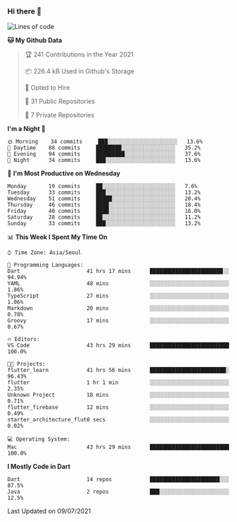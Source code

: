 ### Hi there 👋

<!--
**ska2519/ska2519** is a ✨ _special_ ✨ repository because its `README.md` (this file) appears on your GitHub profile.

Here are some ideas to get you started:

- 🔭 I’m currently working on ...
- 🌱 I’m currently learning ...
- 👯 I’m looking to collaborate on ...
- 🤔 I’m looking for help with ...
- 💬 Ask me about ...
- 📫 How to reach me: ...
- 😄 Pronouns: ...
- ⚡ Fun fact: ...
-->

<!--START_SECTION:waka-->
![Lines of code](https://img.shields.io/badge/From%20Hello%20World%20I%27ve%20Written-169188%20lines%20of%20code-blue)

**🐱 My Github Data** 

> 🏆 241 Contributions in the Year 2021
 > 
> 📦 226.4 kB Used in Github's Storage 
 > 
> 💼 Opted to Hire
 > 
> 📜 31 Public Repositories 
 > 
> 🔑 7 Private Repositories  
 > 
**I'm a Night 🦉** 

```text
🌞 Morning    34 commits     ███░░░░░░░░░░░░░░░░░░░░░░   13.6% 
🌆 Daytime    88 commits     ████████░░░░░░░░░░░░░░░░░   35.2% 
🌃 Evening    94 commits     █████████░░░░░░░░░░░░░░░░   37.6% 
🌙 Night      34 commits     ███░░░░░░░░░░░░░░░░░░░░░░   13.6%

```
📅 **I'm Most Productive on Wednesday** 

```text
Monday       19 commits     ██░░░░░░░░░░░░░░░░░░░░░░░   7.6% 
Tuesday      33 commits     ███░░░░░░░░░░░░░░░░░░░░░░   13.2% 
Wednesday    51 commits     █████░░░░░░░░░░░░░░░░░░░░   20.4% 
Thursday     46 commits     ████░░░░░░░░░░░░░░░░░░░░░   18.4% 
Friday       40 commits     ████░░░░░░░░░░░░░░░░░░░░░   16.0% 
Saturday     28 commits     ██░░░░░░░░░░░░░░░░░░░░░░░   11.2% 
Sunday       33 commits     ███░░░░░░░░░░░░░░░░░░░░░░   13.2%

```


📊 **This Week I Spent My Time On** 

```text
⌚︎ Time Zone: Asia/Seoul

💬 Programming Languages: 
Dart                     41 hrs 17 mins      ███████████████████████░░   94.94% 
YAML                     48 mins             ░░░░░░░░░░░░░░░░░░░░░░░░░   1.86% 
TypeScript               27 mins             ░░░░░░░░░░░░░░░░░░░░░░░░░   1.06% 
Markdown                 20 mins             ░░░░░░░░░░░░░░░░░░░░░░░░░   0.78% 
Groovy                   17 mins             ░░░░░░░░░░░░░░░░░░░░░░░░░   0.67%

🔥 Editors: 
VS Code                  43 hrs 29 mins      █████████████████████████   100.0%

🐱‍💻 Projects: 
flutter_learn            41 hrs 56 mins      ████████████████████████░   96.43% 
flutter                  1 hr 1 min          ░░░░░░░░░░░░░░░░░░░░░░░░░   2.35% 
Unknown Project          18 mins             ░░░░░░░░░░░░░░░░░░░░░░░░░   0.71% 
flutter_firebase         12 mins             ░░░░░░░░░░░░░░░░░░░░░░░░░   0.49% 
starter_architecture_flut0 secs              ░░░░░░░░░░░░░░░░░░░░░░░░░   0.02%

💻 Operating System: 
Mac                      43 hrs 29 mins      █████████████████████████   100.0%

```

**I Mostly Code in Dart** 

```text
Dart                     14 repos            ██████████████████████░░░   87.5% 
Java                     2 repos             ███░░░░░░░░░░░░░░░░░░░░░░   12.5%

```



 Last Updated on 09/07/2021
<!--END_SECTION:waka-->



